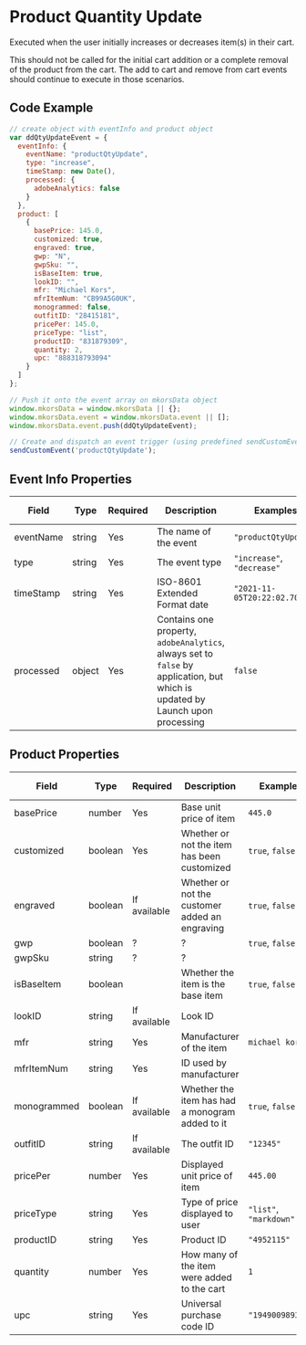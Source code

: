# Product Quantity Update
Executed when the user initially increases or decreases item(s) in their cart.  

This should not be called for the initial cart addition or a complete removal of the product from the cart. The add to cart and remove from cart events should continue to execute in those scenarios. 

## Code Example

```javascript
// create object with eventInfo and product object
var ddQtyUpdateEvent = {
  eventInfo: {
    eventName: "productQtyUpdate",
    type: "increase",
    timeStamp: new Date(),
    processed: {
      adobeAnalytics: false
    }
  },
  product: [
    {
      basePrice: 145.0,
      customized: true,  
      engraved: true,
      gwp: "N", 
      gwpSku: "", 
      isBaseItem: true,   
      lookID: "",
      mfr: "Michael Kors",
      mfrItemNum: "CB99A5G0UK",
      monogrammed: false,
      outfitID:	"28415181",
      pricePer: 145.0,
      priceType: "list", 
      productID: "831879309",
      quantity: 2,
      upc: "888318793094"
    }  
  ]
};

// Push it onto the event array on mkorsData object
window.mkorsData = window.mkorsData || {};
window.mkorsData.event = window.mkorsData.event || [];
window.mkorsData.event.push(ddQtyUpdateEvent);

// Create and dispatch an event trigger (using predefined sendCustomEvent function)
sendCustomEvent('productQtyUpdate');
```

## Event Info Properties
|Field|Type|Required|Description|Examples|Pattern|Min Length|Max Length|Min|Max|Multiple Of|
|-----|----|--------|-----------|--------|-------|----------|----------|---|---|-----------|
|eventName|string|Yes|The name of the event|`"productQtyUpdate"`|
|type|string|Yes|The event type|`"increase"`, `"decrease"`|
|timeStamp|string|Yes|ISO-8601 Extended Format date|`"2021-11-05T20:22:02.707Z"`|
|processed|object|Yes|Contains one property, `adobeAnalytics`, always set to `false` by application, but which is updated by Launch upon processing|`false`|

## Product Properties
|Field|Type|Required|Description|Examples|Pattern|Min Length|Max Length|Min|Max|Multiple Of|
|-----|----|--------|-----------|--------|-------|----------|----------|---|---|-----------|
|basePrice|number|Yes|Base unit price of item|`445.0`|
|customized|boolean|Yes|Whether or not the item has been customized|`true`, `false`|
|engraved|boolean|If available|Whether or not the customer added an engraving|`true`, `false`|
|gwp|boolean|?|?|`true`, `false`
|gwpSku|string|?|?|
|isBaseItem|boolean||Whether the item is the base item|`true`, `false`|
|lookID|string|If available|Look ID|
|mfr|string|Yes|Manufacturer of the item|`michael kors`|
|mfrItemNum|string|Yes|ID used by manufacturer||
|monogrammed|boolean|If available|Whether the item has had a monogram added to it|`true`, `false`|
|outfitID|string|If available|The outfit ID|`"12345"`|
|pricePer|number|Yes|Displayed unit price of item|`445.00`|
|priceType|string|Yes|Type of price displayed to user|`"list"`, `"markdown"`|
|productID|string|Yes|Product ID|`"4952115"`|
|quantity|number|Yes|How many of the item were added to the cart|`1`|
|upc|string|Yes|Universal purchase code ID|`"194900989333"`|